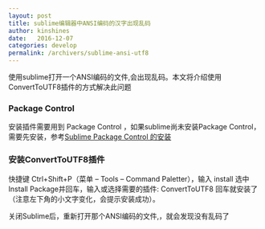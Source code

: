 ```yaml
---
layout: post
title: sublime编辑器中ANSI编码的汉字出现乱码
author: kinshines
date:   2016-12-07
categories: develop
permalink: /archivers/sublime-ansi-utf8
---
```


<p class="lead"> 使用sublime打开一个ANSI编码的文件,会出现乱码。本文将介绍使用ConvertToUTF8插件的方式解决此问题</p>

### Package Control

安装插件需要用到 Package Control ，如果sublime尚未安装Package Control，需要先安装，参考[Sublime Package Control 的安装](https://kinshines.github.io/archivers/sublime-package-control)


### 安装ConvertToUTF8插件

快捷键 Ctrl+Shift+P（菜单 – Tools – Command Paletter），输入 install 选中Install Package并回车，输入或选择需要的插件: ConvertToUTF8 回车就安装了（注意左下角的小文字变化，会提示安装成功）。


关闭Sublime后，重新打开那个ANSI编码的文件,，就会发现没有乱码了